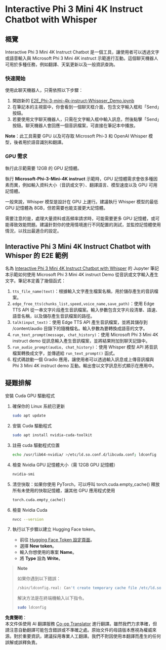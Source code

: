 <!--
CO_OP_TRANSLATOR_METADATA:
{
  "original_hash": "006e8cf75211d3297f24e1b22e38955f",
  "translation_date": "2025-07-17T02:15:08+00:00",
  "source_file": "md/02.Application/01.TextAndChat/Phi3/E2E_Phi-3-mini_with_whisper.md",
  "language_code": "tw"
}
-->
# Interactive Phi 3 Mini 4K Instruct Chatbot with Whisper

## 概覽

Interactive Phi 3 Mini 4K Instruct Chatbot 是一個工具，讓使用者可以透過文字或語音輸入與 Microsoft Phi 3 Mini 4K instruct 示範進行互動。這個聊天機器人可用於多種任務，例如翻譯、天氣更新以及一般資訊查詢。

### 快速開始

使用此聊天機器人，只需依照以下步驟：

1. 開啟新的 [E2E_Phi-3-mini-4k-instruct-Whispser_Demo.ipynb](https://github.com/microsoft/Phi-3CookBook/blob/main/code/06.E2E/E2E_Phi-3-mini-4k-instruct-Whispser_Demo.ipynb)
2. 在筆記本的主視窗中，你會看到一個聊天框介面，包含文字輸入框和「Send」按鈕。
3. 若要使用文字聊天機器人，只需在文字輸入框中輸入訊息，然後點擊「Send」按鈕。聊天機器人會回應一個音訊檔案，可直接在筆記本中播放。

**Note**：此工具需要 GPU 以及可存取 Microsoft Phi-3 和 OpenAI Whisper 模型，後者用於語音識別和翻譯。

### GPU 需求

執行此示範需要 12GB 的 GPU 記憶體。

執行 **Microsoft-Phi-3-Mini-4K instruct** 示範時，GPU 記憶體需求會依多種因素而異，例如輸入資料大小（音訊或文字）、翻譯語言、模型速度以及 GPU 可用記憶體。

一般來說，Whisper 模型是設計在 GPU 上運行。建議執行 Whisper 模型的最低 GPU 記憶體為 8GB，但若需要也能支援更大記憶體。

需要注意的是，處理大量資料或高頻率請求時，可能需要更多 GPU 記憶體，或可能導致效能問題。建議針對你的使用情境進行不同配置的測試，並監控記憶體使用情況，以找出最適合的設定。

## Interactive Phi 3 Mini 4K Instruct Chatbot with Whisper 的 E2E 範例

名為 [Interactive Phi 3 Mini 4K Instruct Chatbot with Whisper](https://github.com/microsoft/Phi-3CookBook/blob/main/code/06.E2E/E2E_Phi-3-mini-4k-instruct-Whispser_Demo.ipynb) 的 Jupyter 筆記本示範如何使用 Microsoft Phi 3 Mini 4K instruct Demo 從音訊或文字輸入產生文字。筆記本定義了幾個函式：

1. `tts_file_name(text)`：根據輸入文字產生檔案名稱，用於儲存產生的音訊檔案。
1. `edge_free_tts(chunks_list,speed,voice_name,save_path)`：使用 Edge TTS API 從一串文字片段產生音訊檔案。輸入參數包含文字片段清單、語速、語音名稱，以及儲存產生音訊檔案的路徑。
1. `talk(input_text)`：使用 Edge TTS API 產生音訊檔案，並將其儲存到 /content/audio 目錄下的隨機檔名。輸入參數為要轉換成語音的文字。
1. `run_text_prompt(message, chat_history)`：使用 Microsoft Phi 3 Mini 4K instruct demo 從訊息輸入產生音訊檔案，並將結果附加到聊天記錄中。
1. `run_audio_prompt(audio, chat_history)`：使用 Whisper 模型 API 將音訊檔案轉換成文字，並傳遞給 `run_text_prompt()` 函式。
1. 程式碼啟動一個 Gradio 應用，讓使用者可以透過輸入訊息或上傳音訊檔與 Phi 3 Mini 4K instruct demo 互動。輸出會以文字訊息形式顯示在應用中。

## 疑難排解

安裝 Cuda GPU 驅動程式

1. 確保你的 Linux 系統已更新

    ```bash
    sudo apt update
    ```

1. 安裝 Cuda 驅動程式

    ```bash
    sudo apt install nvidia-cuda-toolkit
    ```

1. 註冊 cuda 驅動程式位置

    ```bash
    echo /usr/lib64-nvidia/ >/etc/ld.so.conf.d/libcuda.conf; ldconfig
    ```

1. 檢查 Nvidia GPU 記憶體大小（需 12GB GPU 記憶體）

    ```bash
    nvidia-smi
    ```

1. 清空快取：如果你使用 PyTorch，可以呼叫 torch.cuda.empty_cache() 釋放所有未使用的快取記憶體，讓其他 GPU 應用程式使用

    ```python
    torch.cuda.empty_cache() 
    ```

1. 檢查 Nvidia Cuda

    ```bash
    nvcc --version
    ```

1. 執行以下步驟以建立 Hugging Face token。

    - 前往 [Hugging Face Token 設定頁面](https://huggingface.co/settings/tokens?WT.mc_id=aiml-137032-kinfeylo)。
    - 選擇 **New token**。
    - 輸入你想使用的專案 **Name**。
    - 將 **Type** 設為 **Write**。

> **Note**
>
> 如果你遇到以下錯誤：
>
> ```bash
> /sbin/ldconfig.real: Can't create temporary cache file /etc/ld.so.cache~: Permission denied 
> ```
>
> 解決方法是在終端機輸入以下指令。
>
> ```bash
> sudo ldconfig
> ```

**免責聲明**：  
本文件係使用 AI 翻譯服務 [Co-op Translator](https://github.com/Azure/co-op-translator) 進行翻譯。雖然我們力求準確，但請注意自動翻譯可能包含錯誤或不準確之處。原始文件的母語版本應視為權威來源。對於重要資訊，建議採用專業人工翻譯。我們不對因使用本翻譯而產生的任何誤解或誤釋負責。